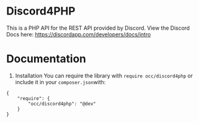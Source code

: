 # Discord4PHP

This is a PHP API for the REST API provided by Discord. View the Discord Docs here: https://discordapp.com/developers/docs/intro

# Documentation

1. Installation
You can require the library with `require occ/discord4php` or include it in your `composer.json`with:
```
{
    "require": {
        "occ/discord4php": "@dev"
    }
}
```
